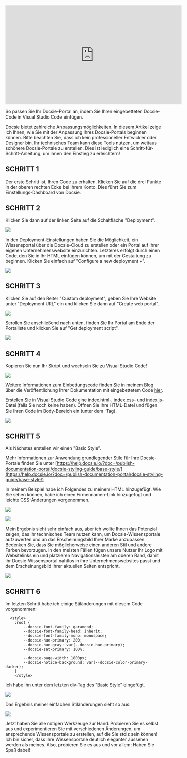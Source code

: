 <iframe width="560" height="315" src="https://www.youtube.com/embed/xRdJhd9SAV0" title="YouTube video player" frameborder="0" allow="accelerometer; autoplay; clipboard-write; encrypted-media; gyroscope; picture-in-picture" allowfullscreen></iframe>


So passen Sie Ihr Docsie-Portal an, indem Sie Ihren eingebetteten Docsie-Code in Visual Studio Code einfügen.

Docsie bietet zahlreiche Anpassungsmöglichkeiten. In diesem Artikel zeige ich Ihnen, wie Sie mit der Anpassung Ihres Docsie-Portals beginnen können. Bitte beachten Sie, dass ich kein professioneller Entwickler oder Designer bin. Ihr technisches Team kann diese Tools nutzen, um weitaus schönere Docsie-Portale zu erstellen. Dies ist lediglich eine Schritt-für-Schritt-Anleitung, um ihnen den Einstieg zu erleichtern!

## SCHRITT 1

Der erste Schritt ist, Ihren Code zu erhalten. Klicken Sie auf die drei Punkte in der oberen rechten Ecke bei Ihrem Konto. Dies führt Sie zum Einstellungs-Dashboard von Docsie.

## SCHRITT 2

Klicken Sie dann auf der linken Seite auf die Schaltfläche "Deployment".

![](https://cdn.docsie.io/workspace_WxPJSQ5gsES8Bzjxy/doc_ydgtE07E6Rp4AMmKv/file_UNFgmrrV4LJRPPcLD/boo_OKQpsM12uk8DtYPzL/f551ad37-a3a0-78bb-f97a-1246d5d57899Snag_1113a5f7.png)

In den Deployment-Einstellungen haben Sie die Möglichkeit, ein Wissensportal über die Docsie-Cloud zu erstellen oder ein Portal auf Ihrer eigenen Unternehmenswebsite einzurichten. Letzteres erfolgt durch einen Code, den Sie in Ihr HTML einfügen können, um mit der Gestaltung zu beginnen. Klicken Sie einfach auf "Configure a new deployment +".

![](https://cdn.docsie.io/workspace_WxPJSQ5gsES8Bzjxy/doc_ydgtE07E6Rp4AMmKv/file_66sDikYE16JfYewXU/boo_OKQpsM12uk8DtYPzL/4a8b6dd2-03d2-5d7a-837d-e3afdbe66900Snag_11161d31.png)

## SCHRITT 3

Klicken Sie auf den Reiter "Custom deployment", geben Sie Ihre Website unter "Deployment URL" ein und klicken Sie dann auf "Create web portal".

![](https://cdn.docsie.io/workspace_WxPJSQ5gsES8Bzjxy/doc_ydgtE07E6Rp4AMmKv/file_6CGgetG9GizkqY87p/boo_OKQpsM12uk8DtYPzL/4b102fcb-a424-8966-1f92-59b56e14241dimage.png)

Scrollen Sie anschließend nach unten, finden Sie Ihr Portal am Ende der Portalliste und klicken Sie auf "Get deployment script".



![](https://cdn.docsie.io/workspace_WxPJSQ5gsES8Bzjxy/doc_ydgtE07E6Rp4AMmKv/file_el02yIrEUA3rf28CG/boo_OKQpsM12uk8DtYPzL/a64fc5d5-4e2c-9c6a-8325-6ed88a291db3Snag_1119813c.png)



## SCHRITT 4

Kopieren Sie nun Ihr Skript und wechseln Sie zu Visual Studio Code!

![](https://cdn.docsie.io/workspace_WxPJSQ5gsES8Bzjxy/doc_ydgtE07E6Rp4AMmKv/file_a3ExYoQ3yZSLnkf4y/boo_OKQpsM12uk8DtYPzL/1a26f697-45e9-b0c4-53d2-8ad808b8d49fSnag_111a44da.png)

Weitere Informationen zum Einbettungscode finden Sie in meinem Blog über die Veröffentlichung Ihrer Dokumentation mit eingebettetem Code [hier](https://www.docsie.io/blog/articles/publishing-product-documentation-with-docsie/).

Erstellen Sie in Visual Studio Code eine index.html-, index.css- und index.js-Datei (falls Sie noch keine haben). Öffnen Sie Ihre HTML-Datei und fügen Sie Ihren Code im Body-Bereich ein (unter dem </head>-Tag).

![](https://cdn.docsie.io/workspace_WxPJSQ5gsES8Bzjxy/doc_ydgtE07E6Rp4AMmKv/file_ss2981O27UrVWVfrx/boo_OKQpsM12uk8DtYPzL/64bda798-9915-3b7b-274f-dc707b9118a2Snag_111c041e.png)

## SCHRITT 5

Als Nächstes erstellen wir einen "Basic Style".

Mehr Informationen zur Anwendung grundlegender Stile für Ihre Docsie-Portale finden Sie unter [https://help.docsie.io/?doc=/publish-documentation-portal/docsie-styling-guide/base-style/](https://help.docsie.io/?doc=/publish-documentation-portal/docsie-styling-guide/base-style/)

In meinem Beispiel habe ich Folgendes zu meinem HTML hinzugefügt. Wie Sie sehen können, habe ich einen Firmennamen-Link hinzugefügt und leichte CSS-Änderungen vorgenommen.

![](https://cdn.docsie.io/workspace_WxPJSQ5gsES8Bzjxy/doc_ydgtE07E6Rp4AMmKv/file_xg25e1fVbKEZbjJYl/boo_OKQpsM12uk8DtYPzL/a49b8d34-7911-10aa-741a-781224f57212Snag_1122dccd.png)

![](https://cdn.docsie.io/workspace_WxPJSQ5gsES8Bzjxy/doc_ydgtE07E6Rp4AMmKv/file_fRoPLO0Df6JhTcf2h/boo_OKQpsM12uk8DtYPzL/7c668c24-8d5e-8fdf-5b2a-ad93de3b313cSnag_11238581.png)

Mein Ergebnis sieht sehr einfach aus, aber ich wollte Ihnen das Potenzial zeigen, das Ihr technisches Team nutzen kann, um Docsie-Wissensportale aufzuwerten und an das Erscheinungsbild Ihrer Marke anzupassen. Bedenken Sie, dass Sie möglicherweise einen anderen Stil und andere Farben bevorzugen. In den meisten Fällen fügen unsere Nutzer ihr Logo mit Websitelinks ein und platzieren Navigationsleisten am oberen Rand, damit ihr Docsie-Wissensportal nahtlos in ihre Unternehmenswebsites passt und dem Erscheinungsbild ihrer aktuellen Seiten entspricht.

![](https://cdn.docsie.io/workspace_WxPJSQ5gsES8Bzjxy/doc_ydgtE07E6Rp4AMmKv/file_StvlIomWiDjQ8wV0h/boo_OKQpsM12uk8DtYPzL/e02de6be-1990-cbe1-7078-4e477ec4a6d9Snag_112473e8.png)

## SCHRITT 6

Im letzten Schritt habe ich einige Stiländerungen mit diesem Code vorgenommen:

```
  <style>
    :root {
        --docsie-font-family: garamond;
        --docsie-font-family-head: inherit;
        --docsie-font-family-mono: monospace;
        --docsie-hue-primary: 200;
        --docsie-hue-gray: var(--docsie-hue-primary);
        --docsie-sat-primary: 100%;
     
        --docsie-page-width: 1800px;   
        --docsie-notice-background: var(--docsie-color-primary-darker);
    }
    </style>

```
Ich habe ihn unter dem letzten div-Tag des "Basic Style" eingefügt.

![](https://cdn.docsie.io/workspace_WxPJSQ5gsES8Bzjxy/doc_ydgtE07E6Rp4AMmKv/file_ORs7jTN5WvXJ7VkuB/boo_OKQpsM12uk8DtYPzL/4cc0127b-2bca-4d38-3040-864b8f5054fdSnag_112741dd.png)

Das Ergebnis meiner einfachen Stiländerungen sieht so aus:

![](https://cdn.docsie.io/workspace_WxPJSQ5gsES8Bzjxy/doc_ydgtE07E6Rp4AMmKv/file_uCSLHwdeVry8finx8/boo_OKQpsM12uk8DtYPzL/82ffd090-9575-e89b-b0ed-16f4af08a405Snag_1127954c.png)

Jetzt haben Sie alle nötigen Werkzeuge zur Hand. Probieren Sie es selbst aus und experimentieren Sie mit verschiedenen Änderungen, um ansprechende Wissensportale zu erstellen, auf die Sie stolz sein können! Ich bin sicher, dass Ihre Wissensportale deutlich eleganter aussehen werden als meines. Also, probieren Sie es aus und vor allem: Haben Sie Spaß dabei!